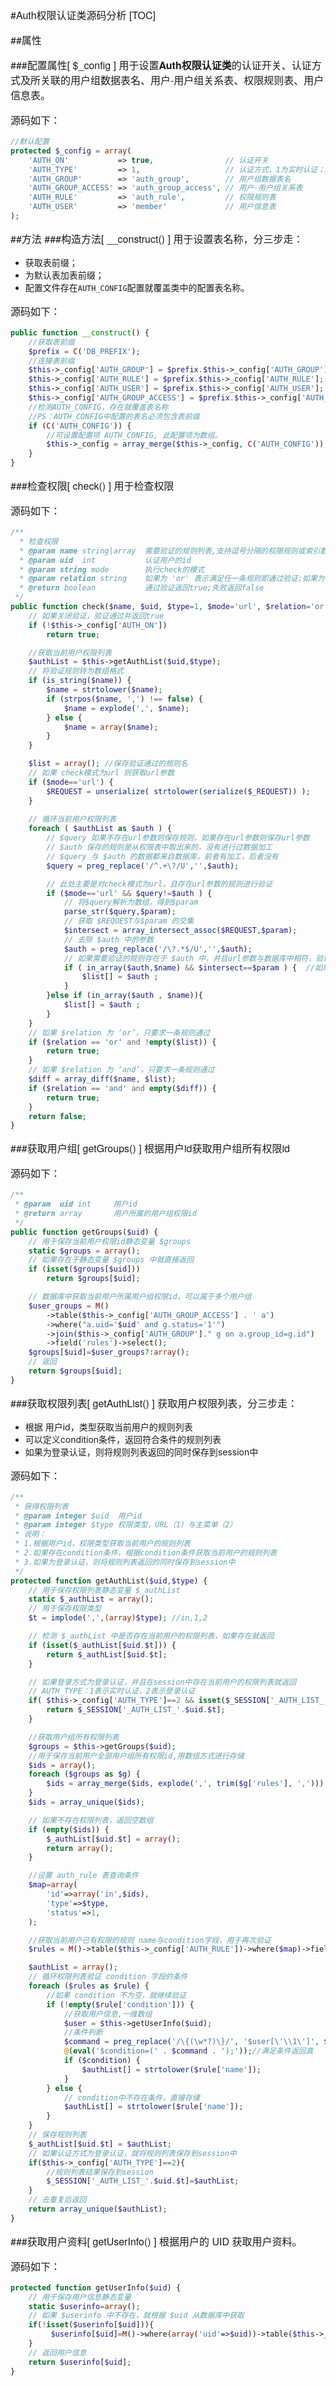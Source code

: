 #Auth权限认证类源码分析
[TOC]

##属性

###配置属性[ $_config ]
用于设置**Auth权限认证类**的认证开关、认证方式及所关联的用户组数据表名、用户-用户组关系表、权限规则表、用户信息表。

源码如下：
```php
//默认配置
protected $_config = array(
    'AUTH_ON'           => true,                // 认证开关
    'AUTH_TYPE'         => 1,                   // 认证方式，1为实时认证；2为登录认证。
    'AUTH_GROUP'        => 'auth_group',        // 用户组数据表名
    'AUTH_GROUP_ACCESS' => 'auth_group_access', // 用户-用户组关系表
    'AUTH_RULE'         => 'auth_rule',         // 权限规则表
    'AUTH_USER'         => 'member'             // 用户信息表
);
```

##方法
###构造方法[ __construct() ]
用于设置表名称，分三步走：

- 获取表前缀；
- 为默认表加表前缀；
- 配置文件存在`AUTH_CONFIG`配置就覆盖类中的配置表名称。

源码如下：
```php
public function __construct() {
    //获取表前缀
    $prefix = C('DB_PREFIX');
    //连接表前缀
    $this->_config['AUTH_GROUP'] = $prefix.$this->_config['AUTH_GROUP'];
    $this->_config['AUTH_RULE'] = $prefix.$this->_config['AUTH_RULE'];
    $this->_config['AUTH_USER'] = $prefix.$this->_config['AUTH_USER'];
    $this->_config['AUTH_GROUP_ACCESS'] = $prefix.$this->_config['AUTH_GROUP_ACCESS'];
    //检测AUTH_CONFIG，存在就覆盖表名称
    //PS：AUTH_CONFIG中配置的表名必须包含表前缀
    if (C('AUTH_CONFIG')) {
        //可设置配置项 AUTH_CONFIG, 此配置项为数组。
        $this->_config = array_merge($this->_config, C('AUTH_CONFIG'));
    }
}
```

###检查权限[ check() ]
用于检查权限

源码如下：
```php
/**
  * 检查权限
  * @param name string|array  需要验证的规则列表,支持逗号分隔的权限规则或索引数组
  * @param uid  int           认证用户的id
  * @param string mode        执行check的模式
  * @param relation string    如果为 'or' 表示满足任一条规则即通过验证;如果为 'and'则表示需满足所有规则才能通过验证
  * @return boolean           通过验证返回true;失败返回false
 */
public function check($name, $uid, $type=1, $mode='url', $relation='or') {
    // 如果关闭验证，验证通过并返回true
    if (!$this->_config['AUTH_ON'])
        return true;

    //获取当前用户权限列表
    $authList = $this->getAuthList($uid,$type); 
    // 将验证规则转为数组格式
    if (is_string($name)) {
        $name = strtolower($name);
        if (strpos($name, ',') !== false) {
            $name = explode(',', $name);
        } else {
            $name = array($name);
        }
    }

    $list = array(); //保存验证通过的规则名
    // 如果 check模式为url 则获取url参数
    if ($mode=='url') {
        $REQUEST = unserialize( strtolower(serialize($_REQUEST)) );
    }
    
    // 循环当前用户权限列表
    foreach ( $authList as $auth ) {
        // $query 如果不存在url参数则保存规则，如果存在url参数则保存url参数
        // $auth 保存的规则是从权限表中取出来的，没有进行过数据加工
        // $query 与 $auth 的数据都来自数据库，前者有加工，后者没有
        $query = preg_replace('/^.+\?/U','',$auth);

        // 此处主要是对check模式为url，且存在url参数的规则进行验证
        if ($mode=='url' && $query!=$auth ) {
            // 将$query解析为数组，得到$param
            parse_str($query,$param); 
            // 获取 $REQUEST与$param 的交集
            $intersect = array_intersect_assoc($REQUEST,$param);
            // 去除 $auth 中的参数
            $auth = preg_replace('/\?.*$/U','',$auth);
            // 如果需要验证的规则存在于 $auth 中，并且url参数与数据库中相符，验证通过
            if ( in_array($auth,$name) && $intersect==$param ) {  //如果节点相符且url参数满足
                $list[] = $auth ;
            }
        }else if (in_array($auth , $name)){
            $list[] = $auth ;
        }
    }
    // 如果 $relation 为 ‘or’，只要求一条规则通过
    if ($relation == 'or' and !empty($list)) {
        return true;
    }
    // 如果 $relation 为 ‘and’，只要求一条规则通过
    $diff = array_diff($name, $list);
    if ($relation == 'and' and empty($diff)) {
        return true;
    }
    return false;
}
```
###获取用户组[ getGroups() ]
根据用户id获取用户组所有权限id

源码如下：
```php
/**
 * @param  uid int     用户id
 * @return array       用户所属的用户组权限id
 */
public function getGroups($uid) {
    // 用于保存当前用户权限id静态变量 $groups
    static $groups = array();
    // 如果存在于静态变量 $groups 中就直接返回
    if (isset($groups[$uid]))
        return $groups[$uid];

    // 数据库中获取当前用户所属用户组权限id，可以属于多个用户组
    $user_groups = M()
        ->table($this->_config['AUTH_GROUP_ACCESS'] . ' a')
        ->where("a.uid='$uid' and g.status='1'")
        ->join($this->_config['AUTH_GROUP']." g on a.group_id=g.id")
        ->field('rules')->select();
    $groups[$uid]=$user_groups?:array();
    // 返回
    return $groups[$uid];
}
```

###获取权限列表[ getAuthList() ]
获取用户权限列表，分三步走：

- 根据 用户id，类型获取当前用户的规则列表 
- 可以定义condition条件，返回符合条件的规则列表
- 如果为登录认证，则将规则列表返回的同时保存到session中

源码如下：
```php
/**
 * 获得权限列表
 * @param integer $uid  用户id
 * @param integer $type 权限类型，URL（1）与主菜单（2）
 * 说明：
 * 1.根据用户id，权限类型获取当前用户的规则列表
 * 2.如果存在condition条件，根据condition条件获取当前用户的规则列表
 * 3.如果为登录认证，则将规则列表返回的同时保存到session中
 */
protected function getAuthList($uid,$type) {
    // 用于保存权限列表静态变量 $_authList
    static $_authList = array();
    // 用于保存权限类型 
    $t = implode(',',(array)$type); //in,1,2

    // 检测 $_authList 中是否存在当前用户的权限列表，如果存在就返回
    if (isset($_authList[$uid.$t])) {
        return $_authList[$uid.$t];
    }

    // 如果登录方式为登录认证，并且在session中存在当前用户的权限列表就返回
    // AUTH_TYPE：1表示实时认证，2表示登录认证
    if( $this->_config['AUTH_TYPE']==2 && isset($_SESSION['_AUTH_LIST_'.$uid.$t])){
        return $_SESSION['_AUTH_LIST_'.$uid.$t];
    }

    //获取用户组所有权限列表
    $groups = $this->getGroups($uid);
    //用于保存当前用户全部用户组所有权限id,用数组方式进行存储
    $ids = array();
    foreach ($groups as $g) {
        $ids = array_merge($ids, explode(',', trim($g['rules'], ',')));
    }
    $ids = array_unique($ids);

    // 如果不存在权限列表，返回空数组
    if (empty($ids)) {
        $_authList[$uid.$t] = array();
        return array();
    }

    //设置 auth_rule 表查询条件
    $map=array(
        'id'=>array('in',$ids),
        'type'=>$type,
        'status'=>1,
    );

    //获取当前用户已有权限的规则 name与condition字段，用于再次验证
    $rules = M()->table($this->_config['AUTH_RULE'])->where($map)->field('condition,name')->select();

    $authList = array();
    // 循环权限列表验证 condition 字段的条件
    foreach ($rules as $rule) {
        //如果 condition 不为空，就继续验证
        if (!empty($rule['condition'])) { 
            //获取用户信息,一维数组
            $user = $this->getUserInfo($uid);
            //条件判断
            $command = preg_replace('/\{(\w*?)\}/', '$user[\'\\1\']', $rule['condition']);
            @(eval('$condition=(' . $command . ');'));//满足条件返回真
            if ($condition) {
                $authList[] = strtolower($rule['name']);
            }
        } else {
            // condition中不存在条件，直接存储
            $authList[] = strtolower($rule['name']);
        }
    }
    // 保存规则列表
    $_authList[$uid.$t] = $authList;
    // 如果认证方式为登录认证，就将规则列表保存到session中
    if($this->_config['AUTH_TYPE']==2){
        //规则列表结果保存到session
        $_SESSION['_AUTH_LIST_'.$uid.$t]=$authList;
    }
    // 去重复后返回
    return array_unique($authList);
}
```

###获取用户资料[ getUserInfo() ]
根据用户的 UID 获取用户资料。

源码如下：
```php
protected function getUserInfo($uid) {
    // 用于保存用户信息静态变量
    static $userinfo=array();
    // 如果 $userinfo 中不存在，就根据 $uid 从数据库中获取
    if(!isset($userinfo[$uid])){
         $userinfo[$uid]=M()->where(array('uid'=>$uid))->table($this->_config['AUTH_USER'])->find();
    }
    // 返回用户信息
    return $userinfo[$uid];
}
```






<style>
    h1,h2,h3,p,strong { font-family: "Helvetica Neue",Arial,"Hiragino Sans GB","STHeiti","Microsoft YaHei","WenQuanYi Micro Hei",SimSun,Song,sans-serif }
    p { font-size: 16px; }
    .toc ul { list-style-type: none; margin-bottom: 15px; font-size:18px; font-family:"Helvetica Neue",Arial,"Hiragino Sans GB","STHeiti","Microsoft YaHei","WenQuanYi Micro Hei",SimSun,Song,sans-serif;  }
</style>
<link href="http://cdn.bootcss.com/highlight.js/9.7.0/styles/vs.min.css" rel="stylesheet">
<script src="http://cdn.bootcss.com/highlight.js/9.7.0/highlight.min.js"></script>
<script>hljs.initHighlightingOnLoad();</script>